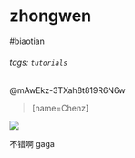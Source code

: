 # zhongwen

#biaotian

###### tags: `tutorials`

@mAwEkz-3TXah8t819R6N6w 
> [name=Chenz]

![](https://i.imgur.com/jAyIghn.png)

不错啊
gaga



